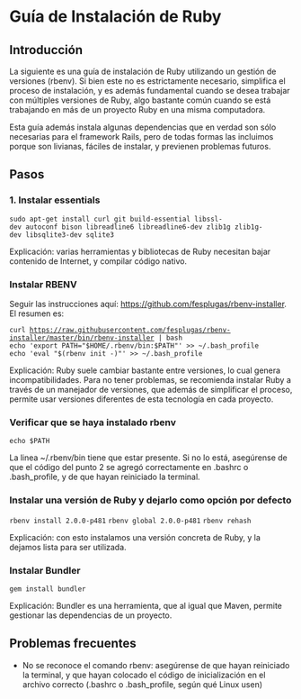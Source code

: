 Guía de Instalación de Ruby
===========================

Introducción
------------

La siguiente es una guía de instalación de Ruby utilizando un gestión de versiones (rbenv). Si bien este no es estrictamente necesario, simplifica el proceso de instalación, y es además fundamental cuando se desea trabajar con múltiples versiones de Ruby, algo bastante común cuando se está trabajando en más de un proyecto Ruby en una misma computadora.

Esta guía además instala algunas dependencias que en verdad son sólo necesarias para el framework Rails, pero de todas formas las incluimos porque son livianas, fáciles de instalar, y previenen problemas futuros.

Pasos
-----

### 1. Instalar essentials

`sudo apt-get install curl git build-essential libssl-dev autoconf bison libreadline6 libreadline6-dev zlib1g zlib1g-dev libsqlite3-dev sqlite3`

Explicación: varias herramientas y bibliotecas de Ruby necesitan bajar contenido de Internet, y compilar código nativo.

### Instalar RBENV

Seguir las instrucciones aquí: <https://github.com/fesplugas/rbenv-installer>. El resumen es:

`curl `[`https://raw.githubusercontent.com/fesplugas/rbenv-installer/master/bin/rbenv-installer`](https://raw.githubusercontent.com/fesplugas/rbenv-installer/master/bin/rbenv-installer)` | bash`
`echo 'export PATH="$HOME/.rbenv/bin:$PATH"' >> ~/.bash_profile`
`echo 'eval "$(rbenv init -)"' >> ~/.bash_profile`

Explicación: Ruby suele cambiar bastante entre versiones, lo cual genera incompatibilidades. Para no tener problemas, se recomienda instalar Ruby a través de un manejador de versiones, que además de simplificar el proceso, permite usar versiones diferentes de esta tecnología en cada proyecto.

### Verificar que se haya instalado rbenv

`echo $PATH `

La linea ~/.rbenv/bin tiene que estar presente. Si no lo está, asegúrense de que el código del punto 2 se agregó correctamente en .bashrc o .bash\_profile, y de que hayan reiniciado la terminal.

### Instalar una versión de Ruby y dejarlo como opción por defecto

`rbenv install 2.0.0-p481`
`rbenv global 2.0.0-p481`
`rbenv rehash`

Explicación: con esto instalamos una versión concreta de Ruby, y la dejamos lista para ser utilizada.

### Instalar Bundler

`gem install bundler`

Explicación: Bundler es una herramienta, que al igual que Maven, permite gestionar las dependencias de un proyecto.

Problemas frecuentes
--------------------

-   No se reconoce el comando rbenv: asegúrense de que hayan reiniciado la terminal, y que hayan colocado el código de inicialización en el archivo correcto (.bashrc o .bash\_profile, según qué Linux usen)

